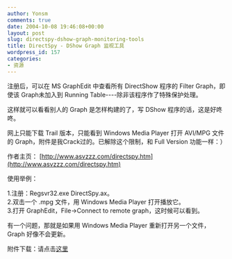 ```yaml
---
author: Yonsm
comments: true
date: 2004-10-08 19:46:08+00:00
layout: post
slug: directspy-dshow-graph-monitoring-tools
title: DirectSpy - DShow Graph 监视工具
wordpress_id: 157
categories:
- 资源
---
```


注册后，可以在 MS GraphEdit 中查看所有 DirectShow 程序的 Filter Graph，即使该 Graph未加入到 Running Table----除非该程序作了特殊保护处理。  
  
这样就可以看看别人的 Graph 是怎样构建的了，写 DShow 程序的话，这是好咚咚。  
  
网上只能下载 Trail 版本，只能看到 Windows Media Player 打开 AVI/MPG 文件的 Graph，附件是我Crack过的。已解除这个限制，和 Full Version 功能一样：）  
  
作者主页： [http://www.asvzzz.com/directspy.htm](http://www.asvzzz.com/directspy.htm)

  


使用举例：  
  
1.注册：Regsvr32.exe DirectSpy.ax。  
2.双击一个 .mpg 文件，用 Windows Media Player 打开播放它。  
3.打开 GraphEdit，File->Connect to remote graph，这时候可以看到。  
  
有一个问题，那就是如果用 Windows Media Player 重新打开另一个文件，Graph 好像不会更新。

  


附件下载：请点击[这里](/asserts/1097207028.rar)

  

